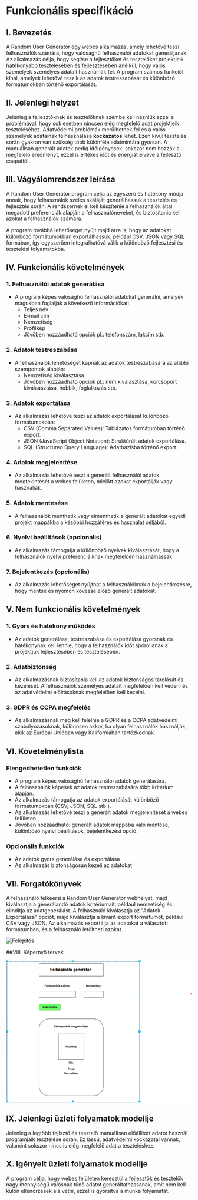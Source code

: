 # Funkcionális specifikáció

## I. Bevezetés

A Random User Generator egy webes alkalmazás, amely lehetővé teszi felhasználók számára, hogy valósághű felhasználói adatokat generáljanak. Az alkalmazás célja, hogy segítse a fejlesztőket és tesztelőket projektjeik hatékonyabb tesztelésében és fejlesztésében anélkül, hogy valós személyek személyes adatait használnák fel. A program számos funkciót kínál, amelyek lehetővé teszik az adatok testreszabását és különböző formátumokban történő exportálását.

## II. Jelenlegi helyzet

Jelenleg a fejlesztőknek és tesztelőknek szembe kell nézniük azzal a problémával, hogy sok esetben nincsen elég megfelelő adat projektjeik teszteléséhez. Adatvédelmi problémák merülhetnek fel és a valós személyek adatainak felhasználása **kockázatos** lehet. Ezen kívül tesztelés során gyakran van szükség több különféle adatmintára gyorsan. A manuálisan generált adatok pedig időigényesek, sokszor nem hozzák a megfelelő eredményt, ezzel is értékes időt és energiát elvéve a fejlesztő csapattól.

## III. Vágyálomrendszer leírása

A Random User Generator program célja az egyszerű és hatékony módja annak, hogy felhasználók széles skáláját generálhassuk a tesztelés és fejlesztés során. A rendszernek el kell készítenie a felhasználók által megadott preferenciák alapján a felhasználóneveket, és biztosítania kell azokat a felhasználók számára.

A program továbbá lehetőséget nyújt majd arra is, hogy az adatokat különböző formátumokban exportálhassuk, például CSV, JSON vagy SQL formában, így egyszerűen integrálhatóvá válik a különböző fejlesztési és tesztelési folyamatokba.

## IV. Funkcionális követelmények

### 1. Felhasználói adatok generálása

- A program képes valósághű felhasználói adatokat generálni, amelyek magukban foglalják a következő információkat:
  - Teljes név
  - E-mail cím
  - Nemzetiség
  - Profilkép
  - Jövőben hozzáadható opciók pl.: telefonszám, lakcím stb.

### 2. Adatok testreszabása

- A felhasználók lehetőséget kapnak az adatok testreszabására az alábbi szempontok alapján:
  - Nemzetiség kiválasztása
  - Jövőben hozzáadható opciók pl.: nem kiválasztása, korcsoport kiválaasztása, hobbik, foglalkozás stb.

### 3. Adatok exportálása

- Az alkalmazás lehetővé teszi az adatok exportálását különböző formátumokban:
  - CSV (Comma Separated Values): Táblázatos formátumban történő export.
  - JSON (JavaScript Object Notation): Struktúrált adatok exportálása.
  - SQL (Structured Query Language): Adatbázisba történő export.

### 4. Adatok megjelenítése

- Az alkalmazás lehetővé teszi a generált felhasználói adatok megtekintését a webes felületen, mielőtt azokat exportálják vagy használják.

### 5. Adatok mentesése

- A felhasználók menthetik vagy elmenthetik a generált adatokat egyedi projekt mappákba a későbbi hozzáférés és használat céljából.

### 6. Nyelvi beállítások (opcionális)

- Az alkalmazás támogatja a különböző nyelvek kiválasztását, hogy a felhasználók nyelvi preferenciáiknak megfelelően használhassák.

### 7. Bejelentkezés (opcionális)

- Az alkalmazás lehetőséget nyújthat a felhasználóknak a bejelentkezésre, hogy mentse és nyomon kövesse előző generált adatokat.

## V. Nem funkcionális követelmények

### 1. Gyors és hatékony működés

- Az adatok generálása, testreszabása és exportálása gyorsnak és hatékonynak kell lennie, hogy a felhasználók időt spóroljanak a projektjük fejlesztésében és tesztelésében.

### 2. Adatbiztonság

- Az alkalmazásnak biztosítania kell az adatok biztonságos tárolását és kezelését. A felhasználók személyes adatait megfelelően kell védeni és az adatvédelmi előírásoknak megfelelően kell kezelni.

### 3. GDPR és CCPA megfelelés

- Az alkalmazásnak meg kell felelnie a GDPR és a CCPA adatvédelmi szabályozásoknak, különösen akkor, ha olyan felhasználók használják, akik az Európai Unióban vagy Kaliforniában tartózkodnak.

## VI. Követelménylista

### Elengedhetetlen funkciók

- A program képes valósághű felhasználói adatok generálására.
- A felhasználók képesek az adatok testreszabására több kritérium alapján.
- Az alkalmazás támogatja az adatok exportálását különböző formátumokban (CSV, JSON, SQL stb.).
- Az alkalmazás lehetővé teszi a generált adatok megjelenítését a webes felületen.
- Jövőben hozzáadható: generált adatok mappába való mentése, különböző nyelvi beállítások, bejelentkezési opció.

### Opcionális funkciók

- Az adatok gyors generálása és exportálása
- Az alkalmazás biztonságosan kezeli az adatokat

## VII. Forgatókönyvek

A felhasználó felkeersi a Random User Generator webhelyet, majd kiválasztja a generálandó adatok kritériumait, például nemzetiség és elindítja az adatgenerálást.
A felhasználó kiválasztja az "Adatok Exportálása" opciót, majd kiválasztja a kívánt export formátumot, például CSV vagy JSON. Az alkalmazás exportálja az adatokat a választott formátumban, és a felhasználó letöltheti azokat.

![Felépítés](/Abrak/Üzleti_modell_terv.png)

##VIII. Képernyő tervek

![Képernyő tervek](/Abrak/látványterv.png)

## IX. Jelenlegi üzleti folyamatok modellje

Jelenleg a legtöbb fejlsztő és tesztelő manuálisan előállított adatot használ programjaik tesztelése során. Ez lassú, adatvédelmi kockázatai vannak, valamint sokszor nincs is elég megfelelő adat a teszteléshez.

## X. Igényelt üzleti folyamatok modellje

A program célja, hogy webes felületen keresztül a fejlesztők és tesztelők nagy mennyiségű valósnak tűnő adatot generáltathassanak, amit nem kell külön ellenőrzések alá vetni, ezzel is gyorsítva a munka folyamatát.
